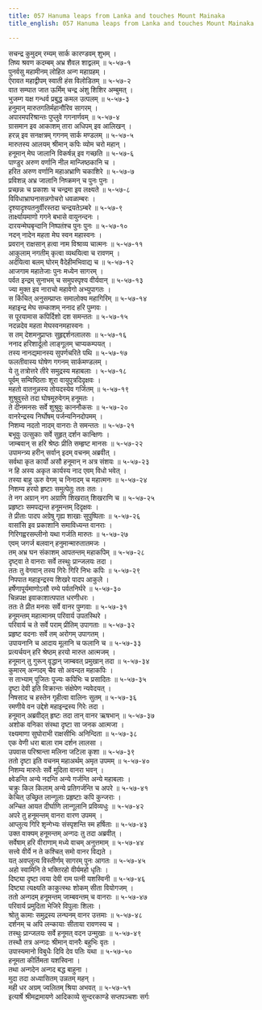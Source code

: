 ```yaml
---
title: 057 Hanuma leaps from Lanka and touches Mount Mainaka
title_english: 057 Hanuma leaps from Lanka and touches Mount Mainaka

---
```

सचन्द्र कुमुदम् रम्यम् सार्क कारण्डवम् शुभम् ।  
तिष्य श्रवण कदम्बम् अभ्र शैवल शाद्वलम् ॥ ५-५७-१  
पुनर्वसु महामीनम् लोहित अन्ग महाग्रहम् ।  
ऐरावत महाद्वीपम् स्वाती हंस विलोडितम् ॥ ५-५७-२  
वात सम्घात जात ऊर्मिम् चन्द्र अंशु शिशिर अम्बुमत् ।  
भुजम्ग यक्ष गन्धर्व प्रबुद्ध कमल उत्पलम् ॥ ५-५७-३  
हनुमान् मारुतगतिर्महानौरिव सागरम् ।  
अपारमपरिश्रान्तः पुप्लुवे गगनार्णवम् ॥ ५-५७-४  
ग्रासमान इव आकाशम् तारा अधिपम् इव आलिखन् ।  
हरन्न् इव सनक्षत्रम् गगनम् सार्क मण्डलम् ॥ ५-५७-५  
मारुतस्य आलयम् श्रीमान् कपिः व्योम चरो महान् ।  
हनूमान् मेघ जालानि विकर्षन्न् इव गच्छति ॥ ५-५७-६  
पाण्डुर अरुण वर्णानि नील मान्जिष्ठकानि च ।  
हरित अरुण वर्णानि महाअभ्राणि चकाशिरे ॥ ५-५७-७  
प्रविशन्न् अभ्र जालानि निष्क्रमन् च पुनः पुनः ।  
प्रच्छन्नः च प्रकाशः च चन्द्रमा इव लक्ष्यते ॥ ५-५७-८  
विविधाभ्राघनासन्नगोचरो धवळाम्बरः ।  
दृश्यादृश्यतनुर्वीरस्तदा चन्द्रयतेऽम्बरे ॥ ५-५७-९  
तार्क्ष्यायमाणो गगने बभासे वायुनन्दनः ।  
दारयन्मेघबृन्दानि निष्पतंश्च पुनः पुनः ॥ ५-५७-१०  
नदन् नादेन महता मेघ स्वन महास्वनः ।  
प्रवरान् राक्षसान् हत्वा नाम विश्राव्य चात्मनः ॥ ५-५७-११  
आकुलाम् नगतीम् कृत्वा व्यथयित्वा च रावणम् ।  
अर्दयित्वा बलम् घोरम् वैदेहीमभिवाद्य च ॥ ५-५७-१२  
आजगाम महातेजाः पुनः मध्येन सागरम् ।  
पर्वत इन्द्रम् सुनाभम् च समुपस्पृश्य वीर्यवान् ॥ ५-५७-१३  
ज्या मुक्त इव नाराचो महावेगो अभ्युपागतः ।  
स किंचित् अनुसम्प्राप्तः समालोक्य महागिरिम् ॥ ५-५७-१४  
महाइन्द्र मेघ सम्काशम् ननाद हरि पुम्गवः ।  
स पूरयामास कपिर्दिशो दश समन्ततः ॥ ५-५७-१५  
नदन्नदेव महता मेघस्वनमहास्वनः ।  
स तम् देशमनुप्राप्तः सुहृद्दर्शनलालसः ॥ ५-५७-१६  
ननाद हरिशार्दूलो लाङ्गूलम् चाप्यकम्पयत् ।  
तस्य नानद्यमानस्य सुपर्णचरिते पथि ॥ ५-५७-१७  
फलतीवास्य घोषेण गगनम् सार्कमण्डलम् ।  
ये तु तत्रोत्तरे तीरे समुद्रस्य महाबलाः । ५-५७-१८  
पूर्वम् सम्विष्ठिताः शूरा वायुपुत्रदिदृक्षवः ।  
महतो वातनुन्नस्य तोयदस्येव गर्जितम् ॥ ५-५७-१९  
शुश्रुवुस्ते तदा घोषमूरुवेगम् हनूमतः ।  
ते दीनमनसः सर्वे शुश्रुवुः काननौकसः ॥ ५-५७-२०  
वानरेन्द्रस्य निर्घोषम् पर्जन्यनिनदोपमम् ।  
निशम्य नदतो नादम् वानराः ते समन्ततः ॥ ५-५७-२१  
बभूवुः उत्सुकाः सर्वे सुहृत् दर्शन कान्क्षिणः ।  
जाम्बवान् स हरि श्रेष्ठः प्रीति सम्हृष्ट मानसः ॥ ५-५७-२२  
उपामन्त्र्य हरीन् सर्वान् इदम् वचनम् अब्रवीत् ।  
सर्वथा कृत कार्यो असौ हनूमान् न अत्र संशयः ॥ ५-५७-२३  
न हि अस्य अकृत कार्यस्य नाद एवम् विधो भवेत् ।  
तस्या बाहु ऊरु वेगम् च निनादम् च महात्मनः ॥ ५-५७-२४  
निशम्य हरयो हृष्टाः समुत्पेतुः ततः ततः ।  
ते नग अग्रान् नग अग्राणि शिखरात् शिखराणि च ॥ ५-५७-२५  
प्रहृष्टाः समपद्यन्त हनूमन्तम् दिदृक्षवः ।  
ते प्रीताः पादप अग्रेषु गृह्य शाखाः सुपुष्पिताः ॥ ५-५७-२६  
वासांसि इव प्रकाशानि समाविध्यन्त वानराः ।  
गिरिगह्वरसम्लीनो यथा गर्जति मारुतः ॥ ५-५७-२७  
एवम् जगर्ज बलवान् हनुमान्मारुतातमजः ।  
तम् अभ्र घन संकाशम् आपतन्तम् महाकपिम् ॥ ५-५७-२८  
दृष्ट्वा ते वानराः सर्वे तस्थुः प्रान्जलयः तदा ।  
ततः तु वेगवान् तस्य गिरेः गिरि निभः कपिः ॥ ५-५७-२९  
निपपात महाइन्द्रस्य शिखरे पादप आकुले ।  
हर्षेणापूर्यमाणोऽसौ रम्ये पर्वतनिर्घरे ॥ ५-५७-३०  
चिन्नपक्ष इवाकाशात्पपात धरणीधरः ।  
ततः ते प्रीत मनसः सर्वे वानर पुम्गवाः ॥ ५-५७-३१  
हनूमन्तम् महात्मानम् परिवार्य उपतस्थिरे ।  
परिवार्य च ते सर्वे पराम् प्रीतिम् उपागताः ॥ ५-५७-३२  
प्रहृष्ट वदनाः सर्वे तम् अरोगम् उपागतम् ।  
उपायनानि च आदाय मूलानि च फलानि च ॥ ५-५७-३३  
प्रत्यर्चयन् हरि श्रेष्ठम् हरयो मारुत आत्मजम् ।  
हनूमान् तु गुरून् वृद्धान् जाम्बवत् प्रमुखान् तदा ॥ ५-५७-३४  
कुमारम् अन्गदम् चैव सो अवन्दत महाकपिः ।  
स ताभ्याम् पूजितः पूज्यः कपिभिः च प्रसादितः ॥ ५-५७-३५  
दृष्टा देवी इति विक्रान्तः संक्षेपेण न्यवेदयत् ।  
निषसाद च हस्तेन गृहीत्वा वालिनः सुतम् ॥ ५-५७-३६  
रमणीये वन उद्देशे महाइन्द्रस्य गिरेः तदा ।  
हनूमान् अब्रवीद्त् हृष्टः तदा तान् वानर ऋषभान् ॥ ५-५७-३७  
अशोक वनिका संस्था दृष्टा सा जनक आत्मजा ।  
रक्ष्यमाणा सुघोराभी राक्षसीभिः अनिन्दिता ॥ ५-५७-३८  
एक वेणी धरा बाला राम दर्शन लालसा ।  
उपवास परिश्रान्ता मलिना जटिला कृशा ॥ ५-५७-३९  
ततो दृष्टा इति वचनम् महाअर्थम् अमृत उपमम् ॥ ५-५७-४०  
निशम्य मारुतेः सर्वे मुदिता वानरा भवन् ।  
क्ष्वेडन्ति अन्ये नदन्ति अन्ये गर्जन्ति अन्ये महाबलाः ।  
चक्रुः किल किलाम् अन्ये प्रतिगर्जन्ति च अपरे ॥ ५-५७-४१  
केचित् उच्छ्रित लान्गूलाः प्रहृष्टाः कपि कुन्जराः ।  
अन्चित आयत दीर्घाणि लान्गूलानि प्रविव्यधुः ॥ ५-५७-४२  
अपरे तु हनूमन्तम् वानरा वारण उपमम् ।  
आप्लुत्य गिरि शृन्गेभ्यः संस्पृशन्ति स्म हर्षिताः ॥ ५-५७-४३  
उक्त वाक्यम् हनूमन्तम् अन्गदः तु तदा अब्रवीत् ।  
सर्वेषाम् हरि वीराणाम् मध्ये वाचम् अनुत्तमाम् ॥ ५-५७-४४  
सत्त्वे वीर्ये न ते कश्चित् समो वानर विद्यते ।  
यत् अवप्लुत्य विस्तीर्णम् सागरम् पुनः आगतः ॥ ५-५७-४५  
अहो स्वामिनि ते भक्तिरहो वीर्यमहो धृतिः ।  
दिष्ट्या दृष्टा त्वया देवी राम पत्नी यशस्विनी ॥ ५-५७-४६  
दिष्ट्या त्यक्ष्यति काकुत्स्थः शोकम् सीता वियोगजम् ।  
ततो अन्गदम् हनूमन्तम् जाम्बवन्तम् च वानराः ॥ ५-५७-४७  
परिवार्य प्रमुदिता भेजिरे विपुलाः शिलाः ।  
श्रोतु कामाः समुद्रस्य लन्घनम् वानर उत्तमाः ॥ ५-५७-४८  
दर्शनम् च अपि लन्कायाः सीताया रावणस्य च ।  
तस्थुः प्रान्जलयः सर्वे हनूमत् वदन उन्मुखाः ॥ ५-५७-४९  
तस्थौ तत्र अन्गदः श्रीमान् वानरैः बहुभिः वृतः ।  
उपास्यमानो विबुधैः दिवि देव पतिः यथा ॥ ५-५७-५०  
हनूमता कीर्तिमता यशस्विना ।  
तथा अन्गदेन अन्गद बद्ध बाहुना ।  
मुदा तदा अध्यासितम् उन्नतम् महन् ।  
मही धर अग्रम् ज्वलितम् श्रिया अभवत् ॥ ५-५७-५१  
इत्यार्षे श्रीमद्रामायणे आदिकाव्ये सुन्दरकाण्डे सप्तपञ्चशः सर्गः